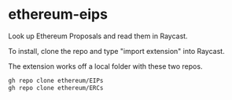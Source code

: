 # ethereum-eips

Look up Ethereum Proposals and read them in Raycast.

To install, clone the repo and type "import extension" into Raycast.

The extension works off a local folder with these two repos.

```sh
gh repo clone ethereum/EIPs
gh repo clone ethereum/ERCs
```
